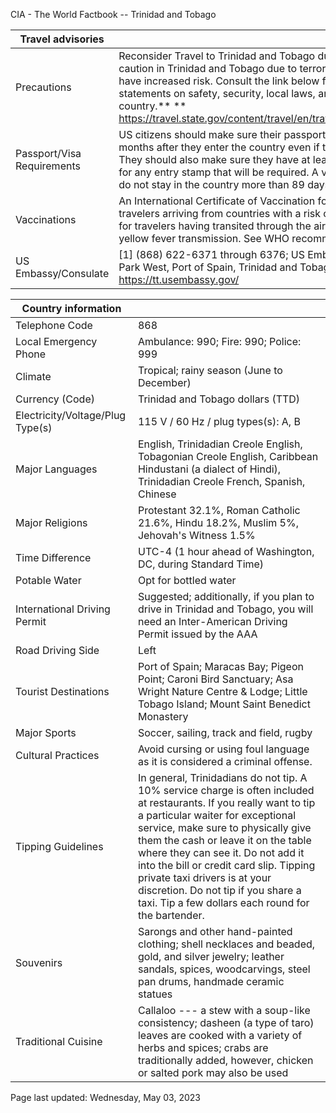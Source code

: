 CIA - The World Factbook -- Trinidad and Tobago

| Travel advisories | |
| --- | --- |
| Precautions | Reconsider Travel to Trinidad and Tobago due to crime. Exercise increased caution in Trinidad and Tobago due to terrorism and kidnapping. Some areas have increased risk. Consult the link below for updates to travel advisories and statements on safety, security, local laws, and special circumstances in this country.** **  <https://travel.state.gov/content/travel/en/traveladvisories/traveladvisories.html> |
| Passport/Visa Requirements | US citizens should make sure their passport will not expire for at least 6 months after they enter the country even if they do not intend to stay that long. They should also make sure they have at least 1 blank page in their passport for any entry stamp that will be required. A visa is not required as long as you do not stay in the country more than 89 days. |
| Vaccinations | An International Certificate of Vaccination for yellow fever is required for travelers arriving from countries with a risk of yellow fever transmission and for travelers having transited through the airport of a country with risk of yellow fever transmission. See WHO recommendations.  <http://www.who.int/> |
| US Embassy/Consulate | [1] (868) 622-6371 through 6376; US Embassy in Port of Spain, 15 Queen's Park West, Port of Spain, Trinidad and Tobago; acspos@state.gov; https://tt.usembassy.gov/ |

| Country information |  |
| --- | --- |
| Telephone Code | 868 |
| Local Emergency Phone | Ambulance: 990; Fire: 990; Police: 999 |
| Climate | Tropical; rainy season (June to December) |
| Currency (Code) | Trinidad and Tobago dollars (TTD) |
| Electricity/Voltage/Plug Type(s) | 115 V / 60 Hz / plug types(s): A, B |
| Major Languages | English, Trinidadian Creole English, Tobagonian Creole English, Caribbean Hindustani (a dialect of Hindi), Trinidadian Creole French, Spanish, Chinese |
| Major Religions | Protestant 32.1%, Roman Catholic 21.6%, Hindu 18.2%, Muslim 5%, Jehovah's Witness 1.5% |
| Time Difference | UTC-4 (1 hour ahead of Washington, DC, during Standard Time) |
| Potable Water | Opt for bottled water |
| International Driving Permit | Suggested; additionally, if you plan to drive in Trinidad and Tobago, you will need an Inter-American Driving Permit issued by the AAA |
| Road Driving Side | Left |
| Tourist Destinations | Port of Spain; Maracas Bay; Pigeon Point; Caroni Bird Sanctuary; Asa Wright Nature Centre & Lodge; Little Tobago Island; Mount Saint Benedict Monastery |
| Major Sports | Soccer, sailing, track and field, rugby |
| Cultural Practices | Avoid cursing or using foul language as it is considered a criminal offense. |
| Tipping Guidelines | In general, Trinidadians do not tip. A 10% service charge is often included at restaurants. If you really want to tip a particular waiter for exceptional service, make sure to physically give them the cash or leave it on the table where they can see it. Do not add it into the bill or credit card slip. Tipping private taxi drivers is at your discretion. Do not tip if you share a taxi. Tip a few dollars each round for the bartender. |
| Souvenirs | Sarongs and other hand-painted clothing; shell necklaces and beaded, gold, and silver jewelry; leather sandals, spices, woodcarvings, steel pan drums, handmade ceramic statues |
| Traditional Cuisine | Callaloo --- a stew with a soup-like consistency; dasheen (a type of taro) leaves are cooked with a variety of herbs and spices; crabs are traditionally added, however, chicken or salted pork may also be used |

Page last updated: Wednesday, May 03, 2023
